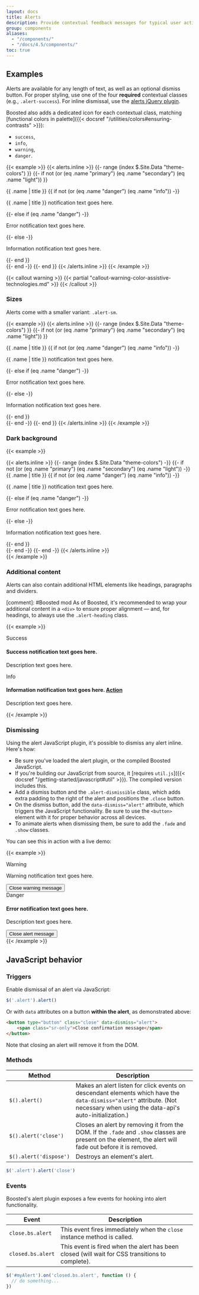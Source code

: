 ```yaml
---
layout: docs
title: Alerts
description: Provide contextual feedback messages for typical user actions with the handful of available and flexible alert messages.
group: components
aliases:
  - "/components/"
  - "/docs/4.5/components/"
toc: true
---
```


## Examples

Alerts are available for any length of text, as well as an optional dismiss button. For proper styling, use one of the four **required** contextual classes (e.g., `.alert-success`). For inline dismissal, use the [alerts jQuery plugin](#dismissing).

<!-- Boosted mod: alerts always have icon -->
Boosted also adds a dedicated icon for each contextual class, matching [functional colors in palette]({{< docsref "/utilities/colors#ensuring-contrasts" >}}):
* `success`,
* `info`,
* `warning`,
* `danger`.

<!-- Boosted mod: filter to use only functional colors -->
{{< example >}}
{{< alerts.inline >}}
{{- range (index $.Site.Data "theme-colors") }}
{{- if not (or (eq .name "primary") (eq .name "secondary") (eq .name "light")) }}
<div class="alert alert-{{ .name }}" role="alert">
  <span class="alert-icon"><span class="sr-only">{{ .name | title }}</span></span>
  {{ if not (or (eq .name "danger") (eq .name "info")) -}}
  <p>{{ .name | title }} notification text goes here.</p>
  {{- else if (eq .name "danger") -}}
  <p>Error notification text goes here.</p>
  {{- else -}}
  <p>Information notification text goes here.</p>
  {{- end }}
</div>{{- end -}}
{{- end }}
{{< /alerts.inline >}}
{{< /example >}}

{{< callout warning >}}
{{< partial "callout-warning-color-assistive-technologies.md" >}}
{{< /callout >}}

<!-- Boosted mod: links are perceivable globally -->

### Sizes

Alerts come with a smaller variant: `.alert-sm`.

{{< example >}}
{{< alerts.inline >}}
{{- range (index $.Site.Data "theme-colors") }}
{{- if not (or (eq .name "primary") (eq .name "secondary") (eq .name "light")) }}
<div class="alert alert-sm alert-{{ .name }}" role="alert">
  <span class="alert-icon"><span class="sr-only">{{ .name | title }}</span></span>
  {{ if not (or (eq .name "danger") (eq .name "info")) -}}
  <p>{{ .name | title }} notification text goes here.</p>
  {{- else if (eq .name "danger") -}}
  <p>Error notification text goes here.</p>
  {{- else -}}
  <p>Information notification text goes here.</p>
  {{- end }}
</div>{{- end -}}
{{- end }}
{{< /alerts.inline >}}
{{< /example >}}

### Dark background
 
{{< example >}}
<div class="bg-dark p-3">
  {{< alerts.inline >}}
  {{- range (index $.Site.Data "theme-colors") -}}
  {{- if not (or (eq .name "primary") (eq .name "secondary") (eq .name "light")) -}}
  <div class="alert alert-{{ .name }}" role="alert">
    <span class="alert-icon"><span class="sr-only">{{ .name | title }}</span></span>
    {{ if not (or (eq .name "danger") (eq .name "info")) -}}
    <p>{{ .name | title }} notification text goes here.</p>
    {{- else if (eq .name "danger") -}}
    <p>Error notification text goes here.</p>
    {{- else -}}
    <p>Information notification text goes here.</p>
    {{- end }}
  </div>{{- end -}}
  {{- end -}}
  {{< /alerts.inline >}}
</div>
{{< /example >}}

### Additional content

Alerts can also contain additional HTML elements like headings, paragraphs and dividers.

[comment]: #Boosted mod
As of Boosted, it's recommended to wrap your additional content in a `<div>` to ensure proper alignment — and, for headings, to always use the `.alert-heading` class.

{{< example >}}
<div class="alert alert-success" role="alert">
  <span class="alert-icon"><span class="sr-only">Success</span></span>
  <div>
      <h4 class="alert-heading">Success notification text goes here.</h4>
      <p>Description text goes here.</p>
  </div>
</div>
<div class="alert alert-info" role="alert">
  <span class="alert-icon"><span class="sr-only">Info</span></span>
  <div>
      <h4 class="alert-heading">Information notification text goes here. <a href="#">Action</a></h4>
      <p>Description text goes here.</p>
  </div>
</div>
{{< /example >}}


### Dismissing

Using the alert JavaScript plugin, it's possible to dismiss any alert inline. Here's how:

- Be sure you've loaded the alert plugin, or the compiled Boosted JavaScript.
- If you're building our JavaScript from source, it [requires `util.js`]({{< docsref "/getting-started/javascript#util" >}}). The compiled version includes this.
- Add a dismiss button and the `.alert-dismissible` class, which adds extra padding to the right of the alert and positions the `.close` button.
- On the dismiss button, add the `data-dismiss="alert"` attribute, which triggers the JavaScript functionality. Be sure to use the `<button>` element with it for proper behavior across all devices.
- To animate alerts when dismissing them, be sure to add the `.fade` and `.show` classes.

You can see this in action with a live demo:

{{< example >}}
<div class="alert alert-warning alert-dismissible fade show" role="alert">
  <span class="alert-icon"><span class="sr-only">Warning</span></span>
  <p>Warning notification text goes here.</p>
  <button type="button" class="close" data-dismiss="alert">
      <span class="sr-only">Close warning message</span>
  </button>
</div>
<div class="bg-dark p-3">
    <div class="alert alert-lg alert-danger alert-dismissible fade show mb-0" role="alert">
        <span class="alert-icon"><span class="sr-only">Danger</span></span>
        <div>
            <h4 class="alert-heading">Error notification text goes here.</h4>
            <p>Description text goes here.</p>
        </div>
        <button type="button" class="close" data-dismiss="alert">
            <span class="sr-only">Close alert message</span>
        </button>
    </div>
</div>
{{< /example >}}

## JavaScript behavior

### Triggers

Enable dismissal of an alert via JavaScript:

```js
$('.alert').alert()
```

Or with `data` attributes on a button **within the alert**, as demonstrated above:

<!-- Boosted mod: using visually hidden text instead of aria-label -->
```html
<button type="button" class="close" data-dismiss="alert">
    <span class="sr-only">Close confirmation message</span>
</button>
```

Note that closing an alert will remove it from the DOM.

### Methods

| Method | Description |
| --- | --- |
| `$().alert()` | Makes an alert listen for click events on descendant elements which have the `data-dismiss="alert"` attribute. (Not necessary when using the data-api's auto-initialization.) |
| `$().alert('close')` | Closes an alert by removing it from the DOM. If the `.fade` and `.show` classes are present on the element, the alert will fade out before it is removed. |
| `$().alert('dispose')` | Destroys an element's alert. |

```js
$('.alert').alert('close')
```

### Events

Boosted's alert plugin exposes a few events for hooking into alert functionality.

| Event | Description |
| --- | --- |
| `close.bs.alert` | This event fires immediately when the `close` instance method is called. |
| `closed.bs.alert` | This event is fired when the alert has been closed (will wait for CSS transitions to complete). |

```js
$('#myAlert').on('closed.bs.alert', function () {
  // do something...
})
```
